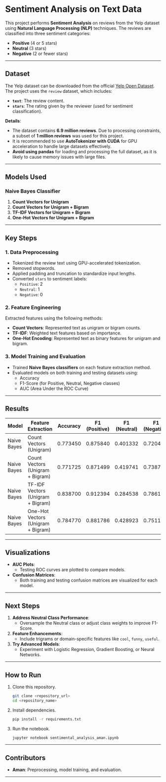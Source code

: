 # **Sentiment Analysis on Text Data**

This project performs **Sentiment Analysis** on reviews from the Yelp dataset using **Natural Language Processing (NLP)** techniques. The reviews are classified into three sentiment categories:
- **Positive** (4 or 5 stars)
- **Neutral** (3 stars)
- **Negative** (2 or fewer stars)

---

## **Dataset**
The Yelp dataset can be downloaded from the official [Yelp Open Dataset](https://www.yelp.com/dataset/download). The project uses the `review` dataset, which includes:
- **`text`**: The review content.
- **`stars`**: The rating given by the reviewer (used for sentiment classification).

**Details**:
- The dataset contains **6.9 million reviews**. Due to processing constraints, a subset of **1 million reviews** was used for this project.
- It is recommended to use **AutoTokenizer with CUDA** for GPU acceleration to handle large datasets effectively.
- **Avoid using pandas** for loading and processing the full dataset, as it is likely to cause memory issues with large files.

---

## **Models Used**
### **Naive Bayes Classifier**
1. **Count Vectors for Unigram**
2. **Count Vectors for Unigram + Bigram**
3. **TF-IDF Vectors for Unigram + Bigram**
4. **One-Hot Vectors for Unigram + Bigram**

---

## **Key Steps**
### **1. Data Preprocessing**
- Tokenized the review text using GPU-accelerated tokenization.
- Removed stopwords.
- Applied padding and truncation to standardize input lengths.
- Converted `stars` to sentiment labels:
  - `Positive`: 2
  - `Neutral`: 1
  - `Negative`: 0

### **2. Feature Engineering**
Extracted features using the following methods:
- **Count Vectors**: Represented text as unigram or bigram counts.
- **TF-IDF**: Weighted text features based on importance.
- **One-Hot Encoding**: Represented text as binary features for unigram and bigram.

### **3. Model Training and Evaluation**
- Trained **Naive Bayes classifiers** on each feature extraction method.
- Evaluated models on both training and testing datasets using:
  - Accuracy
  - F1-Score (for Positive, Neutral, Negative classes)
  - AUC (Area Under the ROC Curve)

---

## **Results**
| **Model**                     | **Feature Extraction**             | **Accuracy** | **F1 (Positive)** | **F1 (Neutral)** | **F1 (Negative)** | **AUC**   |
|-------------------------------|------------------------------------|--------------|-------------------|------------------|-------------------|-----------|
| Naive Bayes                  | Count Vectors (Unigram)            | 0.773450     | 0.875840          | 0.401332         | 0.720427          | 0.880957  |
| Naive Bayes                  | Count Vectors (Unigram + Bigram)   | 0.771725     | 0.871499          | 0.419741         | 0.738769          | 0.895779  |
| Naive Bayes                  | TF-IDF Vectors (Unigram + Bigram)  | 0.838700     | 0.912394          | 0.284538         | 0.786152          | 0.916791  |
| Naive Bayes                  | One-Hot Vectors (Unigram + Bigram) | 0.784770     | 0.881786          | 0.428923         | 0.751113          | 0.903402  |

---

## **Visualizations**
- **AUC Plots**:
  - Testing ROC curves are plotted to compare models.
- **Confusion Matrices**:
  - Both training and testing confusion matrices are visualized for each model.

---

## **Next Steps**
1. **Address Neutral Class Performance**:
   - Oversample the Neutral class or adjust class weights to improve F1-Score.
2. **Feature Enhancements**:
   - Include trigrams or domain-specific features like `cool`, `funny`, `useful`.
3. **Try Advanced Models**:
   - Experiment with Logistic Regression, Gradient Boosting, or Neural Networks.

---

## **How to Run**
1. Clone this repository.
   ```bash
   git clone <repository_url>
   cd <repository_name>
   ```
2. Install dependencies.
   ```bash
   pip install -r requirements.txt
   ```
3. Run the notebook.
   ```bash
   jupyter notebook sentimental_analysis_aman.ipynb
   ```

---

## **Contributors**
- **Aman**: Preprocessing, model training, and evaluation.

---

